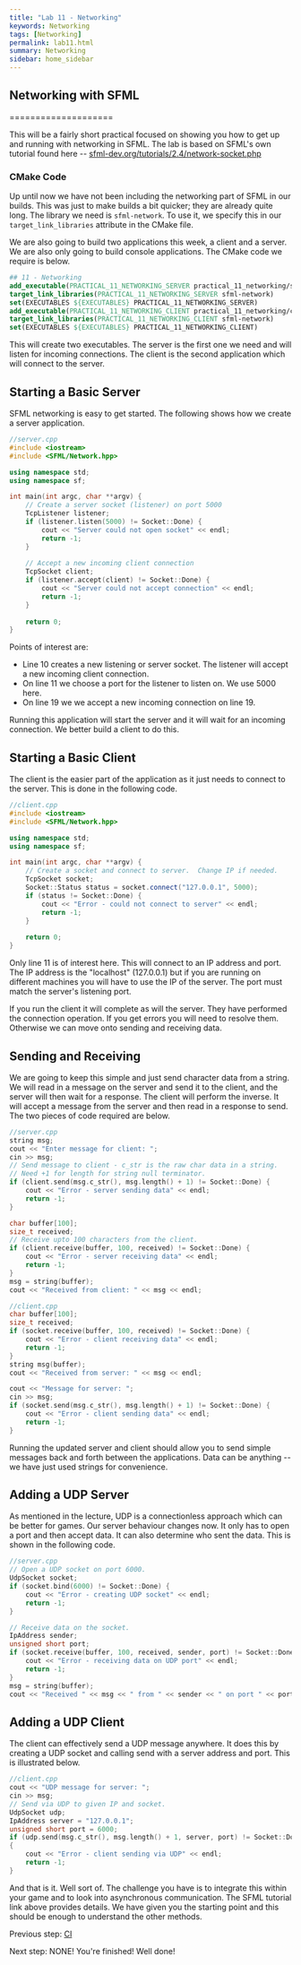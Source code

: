 ```yaml
---
title: "Lab 11 - Networking"
keywords: Networking
tags: [Networking]
permalink: lab11.html
summary: Networking
sidebar: home_sidebar
---
```


## Networking with SFML
====================

This will be a fairly short practical focused on showing you how to get up and running with networking in SFML. The lab is based on SFML's own tutorial found here -- [sfml-dev.org/tutorials/2.4/network-socket.php](https://www.sfml-dev.org/tutorials/2.4/network-socket.php)

### CMake Code

Up until now we have not been including the networking part of SFML in our builds. This was just to make builds a bit quicker; they are already quite long. The library we need is `sfml-network`. To use it, we specify this in our `target_link_libraries` attribute in the CMake file.

We are also going to build two applications this week, a client and a server. We are also only going to build console applications. The CMake code we require is below.

```cmake
## 11 - Networking
add_executable(PRACTICAL_11_NETWORKING_SERVER practical_11_networking/server.cpp)
target_link_libraries(PRACTICAL_11_NETWORKING_SERVER sfml-network)
set(EXECUTABLES ${EXECUTABLES} PRACTICAL_11_NETWORKING_SERVER)
add_executable(PRACTICAL_11_NETWORKING_CLIENT practical_11_networking/client.cpp)
target_link_libraries(PRACTICAL_11_NETWORKING_CLIENT sfml-network)
set(EXECUTABLES ${EXECUTABLES} PRACTICAL_11_NETWORKING_CLIENT)
```

This will create two executables. The server is the first one we need and will listen for incoming connections. The client is the second application which will connect to the server.

## Starting a Basic Server

SFML networking is easy to get started. The following shows how we create a server application.

```cpp
//server.cpp
#include <iostream>
#include <SFML/Network.hpp>

using namespace std;
using namespace sf;

int main(int argc, char **argv) {
    // Create a server socket (listener) on port 5000
    TcpListener listener;
    if (listener.listen(5000) != Socket::Done) {
        cout << "Server could not open socket" << endl;
        return -1;
    }
    
    // Accept a new incoming client connection
    TcpSocket client;
    if (listener.accept(client) != Socket::Done) {
        cout << "Server could not accept connection" << endl;
        return -1;
    }
    
    return 0;
}
```

Points of interest are:

-   Line 10 creates a new listening or server socket. The listener will accept a new incoming client connection.
-   On line 11 we choose a port for the listener to listen on. We use 5000 here.
-   On line 19 we we accept a new incoming connection on line 19.

Running this application will start the server and it will wait for an incoming connection. We better build a client to do this.

## Starting a Basic Client

The client is the easier part of the application as it just needs to connect to the server. This is done in the following code.

```cpp
//client.cpp
#include <iostream>
#include <SFML/Network.hpp>

using namespace std;
using namespace sf;

int main(int argc, char **argv) {
    // Create a socket and connect to server.  Change IP if needed.
    TcpSocket socket;
    Socket::Status status = socket.connect("127.0.0.1", 5000);
    if (status != Socket::Done) {
        cout << "Error - could not connect to server" << endl;
        return -1;
    }
    
    return 0;
}
```

Only line 11 is of interest here. This will connect to an IP address and port. The IP address is the "localhost" (127.0.0.1) but if you are running on different machines you will have to use the IP of the server. The port must match the server's listening port.

If you run the client it will complete as will the server. They have performed the connection operation. If you get errors you will need to resolve them. Otherwise we can move onto sending and receiving data.

## Sending and Receiving

We are going to keep this simple and just send character data from a string. We will read in a message on the server and send it to the client, and the server will then wait for a response. The client will perform the inverse. It will accept a message from the server and then read in a response to send. The two pieces of code required are below.

```cpp
//server.cpp
string msg;
cout << "Enter message for client: ";
cin >> msg;
// Send message to client - c_str is the raw char data in a string.
// Need +1 for length for string null terminator.
if (client.send(msg.c_str(), msg.length() + 1) != Socket::Done) {
    cout << "Error - server sending data" << endl;
    return -1;
}

char buffer[100];
size_t received;
// Receive upto 100 characters from the client.
if (client.receive(buffer, 100, received) != Socket::Done) {
    cout << "Error - server receiving data" << endl;
    return -1;
}
msg = string(buffer);
cout << "Received from client: " << msg << endl;
```

```cpp
//client.cpp
char buffer[100];
size_t received;
if (socket.receive(buffer, 100, received) != Socket::Done) {
    cout << "Error - client receiving data" << endl;
    return -1;
}
string msg(buffer);
cout << "Received from server: " << msg << endl;

cout << "Message for server: ";
cin >> msg;
if (socket.send(msg.c_str(), msg.length() + 1) != Socket::Done) {
    cout << "Error - client sending data" << endl;
    return -1;
}
```

Running the updated server and client should allow you to send simple messages back and forth between the applications. Data can be anything -- we have just used strings for convenience.

## Adding a UDP Server


As mentioned in the lecture, UDP is a connectionless approach which can be better for games. Our server behaviour changes now. It only has to open a port and then accept data. It can also determine who sent the data. This is shown in the following code.

```cpp
//server.cpp
// Open a UDP socket on port 6000.
UdpSocket socket;
if (socket.bind(6000) != Socket::Done) {
    cout << "Error - creating UDP socket" << endl;
    return -1;
}

// Receive data on the socket.
IpAddress sender;
unsigned short port;
if (socket.receive(buffer, 100, received, sender, port) != Socket::Done) {
    cout << "Error - receiving data on UDP port" << endl;
    return -1;
}
msg = string(buffer);
cout << "Received " << msg << " from " << sender << " on port " << port << endl;
```

## Adding a UDP Client

The client can effectively send a UDP message anywhere. It does this by creating a UDP socket and calling send with a server address and port. This is illustrated below.

```cpp
//client.cpp
cout << "UDP message for server: ";
cin >> msg;
// Send via UDP to given IP and socket.
UdpSocket udp;
IpAddress server = "127.0.0.1";
unsigned short port = 6000;
if (udp.send(msg.c_str(), msg.length() + 1, server, port) != Socket::Done)
{
    cout << "Error - client sending via UDP" << endl;
    return -1;
}
```

And that is it. Well sort of. The challenge you have is to integrate this within your game and to look into asynchronous communication. The SFML tutorial link above provides details. We have given you the starting point and this should be enough to understand the other methods.

Previous step: [CI](lab10_2)

Next step: NONE! You're finished! Well done!